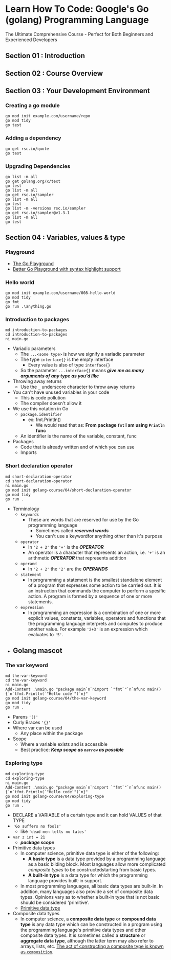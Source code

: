 # Learn How To Code: Google's Go (golang) Programming Language
The Ultimate Comprehensive Course - Perfect for Both Beginners and Experienced Developers

## Section 01 : Introduction
## Section 02 : Course Overview
## Section 03 : Your Development Environment
### Creating a go module
  ```
  go mod init example.com/username/repo
  go mod tidy
  go test
  ```
### Adding a dependency
  ```
  go get rsc.io/quote
  go test
  ```
### Upgrading Dependencies
  ```
  go list -m all
  go get golang.org/x/text
  go test
  go list -m all
  go get rsc.io/sampler
  go list -m all
  go test
  go list -m -versions rsc.io/sampler
  go get rsc.io/sampler@v1.3.1
  go list -m all
  go test 
  ```
## Section 04 : Variables, values & type
### Playground
- [The Go Playground](https://go.dev/play/)
- [Better Go Playground with syntax highlight support](https://goplay.tools/)
### Hello world
  ```
  go mod init example.com/username/008-hello-world
  go mod tidy
  go fmt
  go run .\anything.go
  ```
### Introduction to packages
  ```
  md introduction-to-packages
  cd introduction-to-packages
  ni main.go
  ```
  - Variadic parameters
    - The `...<some type>` is how we signify a variadic parameter
    - The type `interface{}` is the empty interface
      - Every value is also of type `interface{}`
    - So the parameter `...interface{}` means ***give me as many arguments of any type as you'd like***
  - Throwing away returns
    - Use the `_` underscore character to throw away returns
  - You can't have unused variables in your code
    - This is code pollution
    - The compiler doesn't allow it
  - We use this notation in Go
    - `package.identifier`
      - ex: fmt.Println()
        - We would read that as: **From package `fmt` I am using `Println` func** 
    - An identifier is the name of the variable, constant, func
  - Packages
    - Code that is already written and of which you can use
    - Imports
### Short declaration operator
  ```
  md short-declaration-operator
  cd short-declaration-operator
  ni main.go
  go mod init golang-course/04/short-declaration-operator
  go mod tidy
  go run .
  ```
  - Terminology
    - `keywords`
      - These are words that are reserved for use by the Go programming language
        - Sometimes called ***reserved words***
        - You can't use a keywordfor anything other than it's purpose
    - `operator`
      - In `'2 + 2'` the `'+'` is the ***OPERATOR***
      - An operator is a character that represents an action, i.e. `'+'` is an arithmetic ***OPERATOR*** that represents addition
    - `operand`
      - In `'2 + 2'` the `'2'` are the ***OPERANDS***
    - `statement`
      - In programming a statement is the smallest standalone element of a program that expresses some action to be carried out. It is an instruction that commands the computer to perform a spesific action. A program is formed by a sequence of one or more statements.
    - `expression`
      - In programming an expression is a combination of one or more explicit values, constants, variables, operators and functions that the programming language interprets and computes to produce another value. For example `'2+3'` is an expression which evaluates to `'5'`.
  - Golang mascot
    -  
### The var keyword
  ```
  md the-var-keyword
  cd the-var-keyword
  ni main.go
  Add-Content .\main.go "package main`n`nimport `"fmt`"`n`nfunc main() {`n`tfmt.Println(`"Hello code`")`n}"
  go mod init golang-course/04/the-var-keyword
  go mod tidy
  go run .
  ```
  - Parens
    `'()'`
  - Curly Braces
    `'{}'`
  - Where var can be used
    - Any place within the package
  - Scope
    - Where a variable exists and is accessible
    - Best practice: ***Keep scope as `narrow` as possible***
### Exploring type
  ```
  md exploring-type
  cd exploring-type
  ni main.go
  Add-Content .\main.go "package main`n`nimport `"fmt`"`n`nfunc main() {`n`tfmt.Println(`"Hello code`")`n}"
  go mod init golang-course/04/exploring-type
  go mod tidy
  go run .
  ```
  - DECLARE a VARIABLE of a certain type and it can hold VALUES of that TYPE
  - `'Go suffers no fools'`
    - like `'dead men tells no tales'`
  - `var z int = 21`
    - ***package scope***
  - Primitive data types
    - In computer science, primitive data type is either of the following:
      - **A basic type** is a data type provided by a programming language as a basic bilding block. Most languages allow more complicated *composite types* to be constructedstarting from basic types.
      - **A built-in type** is a data type for which the programming language provides built-in support.
    - In most programming languages, all basic data types are built-in. In addition, many languages also provide a set of composite data types. Opinions vary as to whether a built-in type that is not basic should be considered 'primitive'.
    - [Primitive data type](https://en.wikipedia.org/wiki/Primitive_data_type)
  - Composite data types
    - In computer science, a **composite data type** or **compound data type** is any data type which can be constructed in a program using the programming language's primitive data types and other composite data types. It is sometimes called a **structure** or **aggregate data type**, although the latter term may also refer to arrays, lists, etc. <u>The act of constructing a composite type is known as `composition`</u>. 